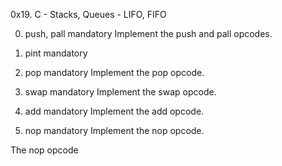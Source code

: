 0x19. C - Stacks, Queues - LIFO, FIFO

0. push, pall
mandatory
Implement the push and pall opcodes.

1. pint
mandatory

2. pop
mandatory
Implement the pop opcode.

3. swap
mandatory
Implement the swap opcode.

4. add
mandatory
Implement the add opcode.

5. nop
mandatory
Implement the nop opcode.

The nop opcode


